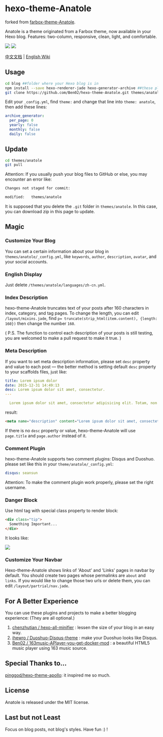 # hexo-theme-Anatole

forked from [farbox-theme-Anatole](https://github.com/hi-caicai/farbox-theme-Anatole).

Anatole is a theme originated from a Farbox theme, now available in your Hexo blog. Features: two-column, responsive, clean, light, and comfortable.

![](http://labcdn.qiniudn.com/anatole/QQ%E6%88%AA%E5%9B%BE20170113193419.png)
![](http://labcdn.qiniudn.com/anatole/QQ%E6%88%AA%E5%9B%BE20170114145625.png)

[中文文档](https://munen.cc/tech/Anatole.html) | [English Wiki](#usage)

## Usage

```bash
cd blog ##folder where your Hexo blog is in
npm install --save hexo-renderer-jade hexo-generator-archive ##these plugins are required
git clone https://github.com/Ben02/hexo-theme-Anatole.git themes/anatole ##or you can download zip in this page
```

Edit your `_config.yml`, find `theme:` and change that line into `theme: anatole`, then add these lines:

```yaml
archive_generator:
  per_page: 0
  yearly: false
  monthly: false
  daily: false
```

## Update

```bash
cd themes/anatole
git pull
 ```

Attention: If you usually push your blog files to GitHub or else, you may encounter an error like:

```bash
Changes not staged for commit:

modified:   themes/anatole
```

It is supposed that you delete the `.git` folder in `themes/anatole`. In this case, you can download zip in this page to update.

## Magic

### Customize Your Blog

You can set a certain information about your blog in `themes/anatole/_config.yml`, like `keywords`, `author`, `description`, `avatar`, and your social accounts.

### English Display

Just delete `/themes/anatole/languages/zh-cn.yml`.

### Index Description

hexo-theme-Anatole truncates text of your posts after 160 characters in index, category, and tag pages. To change the length, you can edit `/layout/mixins.jade`, find `p= truncate(strip_html(item.content), {length: 160})` then change the number `160`.

( P.S. The function to control each description of your posts is still testing, you are welcomed to make a pull request to make it true. )

### Meta Description

If you want to set meta description information, please set `desc` property and value to each post — the better method is setting default `desc` property to your scaffolds files, just like:

```yaml
title: Lorem ipsum dolor
date: 2015-12-31 14:49:13
desc: Lorem ipsum dolor sit amet, consectetur.
---

  Lorem ipsum dolor sit amet, consectetur adipisicing elit. Totam, non numquam saepe ex ut. Deleniti culpa inventore consectetur nam saepe!
```

result:

```html
<meta name="description" content="Lorem ipsum dolor sit amet, consectetur.">
```

If there is no `desc` property or value, hexo-theme-Anatole will use `page.title` and `page.author` instead of it.

### Comment Plugin

hexo-theme-Anatole supports two comment plugins: Disqus and Duoshuo. please set like this in your `theme/anatole/_config.yml`:

```yaml
disqus: seansun
```

Attention: To make the comment plugin work properly, please set the right username.

### Danger Block

Use html tag with special class property to render block:

```html
<div class="tip">
  Something Important...
</div>
```

It looks like:

![](http://labcdn.qiniudn.com/anatole/QQ%E6%88%AA%E5%9B%BE20170114141008.png)

### Customize Your Navbar

Hexo-theme-Anatole shows links of 'About' and 'Links' pages in navbar by default. You should create two pages whose permalinks are `about` and `links`. If you would like to change those two urls or delete them, you can edit `/layout/partrial/nav.jade`.  

## For A Better Experience

You can use these plugins and projects to make a better blogging experience: (They are all optional.)

1. [chenzhutian / hexo-all-minifier](https://github.com/chenzhutian/hexo-all-minifier) : lessen the size of your blog in an easy way.
2. [ihewro / Duoshuo-Disqus-theme](https://github.com/ihewro/Duoshuo-Disqus-theme) : make your Duoshuo looks like Disqus.
3. [Ben02 / 163music-APlayer-you-get-docker-mod](https://github.com/Ben02/163music-APlayer-you-get-docker-mod) : a beautiful HTML5 music player using 163 music source.

## Special Thanks to...

[pinggod/hexo-theme-apollo](https://github.com/pinggod/hexo-theme-apollo/): it inspired me so much.

## License

Anatole is released under the MIT license.

## Last but not Least

Focus on blog posts, not blog's styles. Have fun :) !
